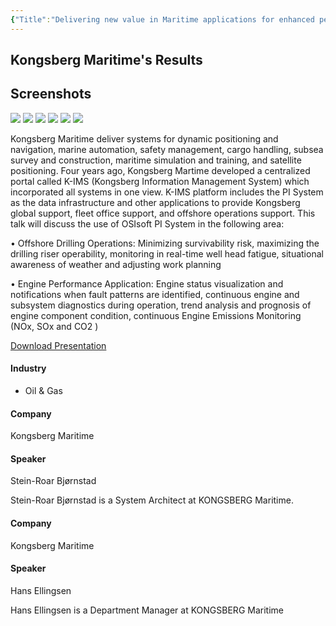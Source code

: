 ```yaml
---
{"Title":"Delivering new value in Maritime applications for enhanced performance and safety using the PI System","Year":2014,"Industry":"Oil & Gas","URL":"https://resources.osisoft.com/presentations/delivering-new-value-in-maritime-applications-for-enhanced-performance-and-safety-using-the-pi-system/","PDF":"https://cdn.osisoft.com/corp/en/media/presentations/2014/EMEA2014/PDF/EMEA14_KongsbergMaritime_ArneRiis_DeliveringnewvalueinMaritimeapplicationsforenhancedperformanceandsafetyusingthePISystem.pdf","Company":"Kongsberg Maritime","Keywords":["Ships","Custom App"],"dg-publish":true,"permalink":"/aveva/customer-stories/2014/2014-kongsberg-maritime-delivering-new-value-in-maritime-applications-for-enhanced-performance-and-safety-using-the-pi-system/","dgPassFrontmatter":true}
---
```


## Kongsberg Maritime's Results

## Screenshots
![](https://i.imgur.com/1YX3WAL.jpeg)
![](https://i.imgur.com/aNsmzQY.png)
![](https://i.imgur.com/WDtDswf.jpeg)
![](https://i.imgur.com/3Jd2IqC.jpeg)
![](https://i.imgur.com/RXn0y8E.png)
![](https://i.imgur.com/Ey8TTIS.jpeg)


Kongsberg Maritime deliver systems for dynamic positioning and navigation, marine automation, safety management, cargo handling, subsea survey and construction, maritime simulation and training, and satellite positioning. Four years ago, Kongsberg Martime developed a centralized portal called K-IMS (Kongsberg Information Management System) which incorporated all systems in one view. K-IMS platform includes the PI System as the data infrastructure and other applications to provide Kongsberg global support, fleet office support, and offshore operations support. This talk will discuss the use of OSIsoft PI System in the following area:  
  
• Offshore Drilling Operations: Minimizing survivability risk, maximizing the drilling riser operability, monitoring in real-time well head fatigue, situational awareness of weather and adjusting work planning  
  
• Engine Performance Application: Engine status visualization and notifications when fault patterns are identified, continuous engine and subsystem diagnostics during operation, trend analysis and prognosis of engine component condition, continuous Engine Emissions Monitoring (NOx, SOx and CO2 )

[Download Presentation](https://cdn.osisoft.com/corp/en/media/presentations/2014/EMEA2014/PDF/EMEA14_KongsbergMaritime_ArneRiis_DeliveringnewvalueinMaritimeapplicationsforenhancedperformanceandsafetyusingthePISystem.pdf)

#### Industry

- Oil & Gas

#### Company

Kongsberg Maritime

#### Speaker

Stein-Roar Bjørnstad

Stein-Roar Bjørnstad is a System Architect at KONGSBERG Maritime.

#### Company

Kongsberg Maritime

#### Speaker

Hans Ellingsen

Hans Ellingsen is a Department Manager at KONGSBERG Maritime